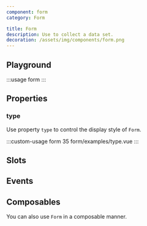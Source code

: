 ```yaml
---
component: form
category: Form

title: Form
description: Use to collect a data set.
decoration: /assets/img/components/form.png
---
```


## Playground

:::usage form
:::

## Properties

### type

Use property `type` to control the display style of `Form`.

:::custom-usage form 35
form/examples/type.vue
:::

## Slots

<!-- Provide slots `default` and `content` to define button content.

And slots `prefix` and `suffix` around the button content.  -->

<!-- :::demo
button/examples/slot.vue
::: -->

## Events

<!-- Click action emit event `click`. -->

## Composables

You can also use `Form` in a composable manner.

<!-- :::demo
form/examples/composables.vue
::: -->
